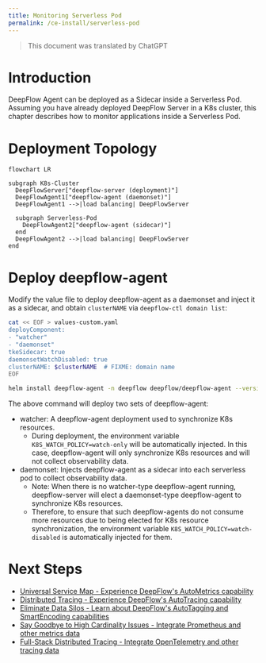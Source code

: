 ```yaml
---
title: Monitoring Serverless Pod
permalink: /ce-install/serverless-pod
---
```


> This document was translated by ChatGPT

# Introduction

DeepFlow Agent can be deployed as a Sidecar inside a Serverless Pod. Assuming you have already deployed DeepFlow Server in a K8s cluster, this chapter describes how to monitor applications inside a Serverless Pod.

# Deployment Topology

```mermaid
flowchart LR

subgraph K8s-Cluster
  DeepFlowServer["deepflow-server (deployment)"]
  DeepFlowAgent1["deepflow-agent (daemonset)"]
  DeepFlowAgent1 -->|load balancing| DeepFlowServer

  subgraph Serverless-Pod
    DeepFlowAgent2["deepflow-agent (sidecar)"]
  end
  DeepFlowAgent2 -->|load balancing| DeepFlowServer
end
```

# Deploy deepflow-agent

Modify the value file to deploy deepflow-agent as a daemonset and inject it as a sidecar, and obtain `clusterNAME` via `deepflow-ctl domain list`:

```bash
cat << EOF > values-custom.yaml
deployComponent:
- "watcher"
- "daemonset"
tkeSidecar: true
daemonsetWatchDisabled: true
clusterNAME: $clusterNAME  # FIXME: domain name
EOF

helm install deepflow-agent -n deepflow deepflow/deepflow-agent --version 6.6.018 --create-namespace -f values-custom.yaml
```

The above command will deploy two sets of deepflow-agent:

- watcher: A deepflow-agent deployment used to synchronize K8s resources.  
  - During deployment, the environment variable `K8S_WATCH_POLICY=watch-only` will be automatically injected. In this case, deepflow-agent will only synchronize K8s resources and will not collect observability data.
- daemonset: Injects deepflow-agent as a sidecar into each serverless pod to collect observability data.  
  - Note: When there is no watcher-type deepflow-agent running, deepflow-server will elect a daemonset-type deepflow-agent to synchronize K8s resources.  
  - Therefore, to ensure that such deepflow-agents do not consume more resources due to being elected for K8s resource synchronization, the environment variable `K8S_WATCH_POLICY=watch-disabled` is automatically injected for them.

# Next Steps

- [Universal Service Map - Experience DeepFlow's AutoMetrics capability](../features/universal-map/auto-metrics/)
- [Distributed Tracing - Experience DeepFlow's AutoTracing capability](../features/distributed-tracing/auto-tracing/)
- [Eliminate Data Silos - Learn about DeepFlow's AutoTagging and SmartEncoding capabilities](../features/auto-tagging/eliminate-data-silos/)
- [Say Goodbye to High Cardinality Issues - Integrate Prometheus and other metrics data](../integration/input/metrics/metrics-auto-tagging/)
- [Full-Stack Distributed Tracing - Integrate OpenTelemetry and other tracing data](../integration/input/tracing/full-stack-distributed-tracing/)